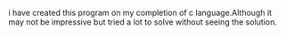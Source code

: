 i have created this program on my completion of c language.Although it may not be impressive but tried a lot to solve without seeing the solution.
